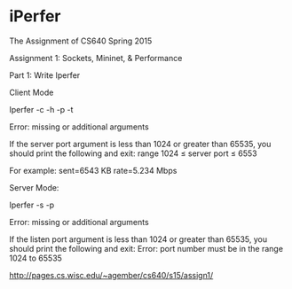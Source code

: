 # iPerfer
The Assignment of CS640 Spring 2015

Assignment 1: Sockets, Mininet, & Performance

Part 1: Write Iperfer

Client Mode

  Iperfer -c -h <server hostname> -p <server port> -t <time>
 
  Error: missing or additional arguments
  
  If the server port argument is less than 1024 or greater than 65535, you should print the following
  and exit:
  range 1024 ≤ server port ≤ 6553
 
  For example:
  sent=6543 KB rate=5.234 Mbps

Server Mode:
  
  Iperfer -s -p <listen port>
  
  Error: missing or additional arguments
  
  If the listen port argument is less than 1024 or greater than 65535, you should print the following
  and exit:
  Error: port number must be in the range 1024 to 65535

http://pages.cs.wisc.edu/~agember/cs640/s15/assign1/
